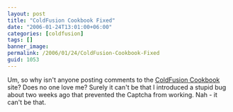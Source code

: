 ```yaml
---
layout: post
title: "ColdFusion Cookbook Fixed"
date: "2006-01-24T13:01:00+06:00"
categories: [coldfusion]
tags: []
banner_image: 
permalink: /2006/01/24/ColdFusion-Cookbook-Fixed
guid: 1053
---
```


Um, so why isn't anyone posting comments to the <a href="http://www.coldfusioncookbook.com">ColdFusion Cookbook</a> site? Does no one love me? Surely it can't be that I introduced a stupid bug about two weeks ago that prevented the Captcha from working. Nah - it can't be that.